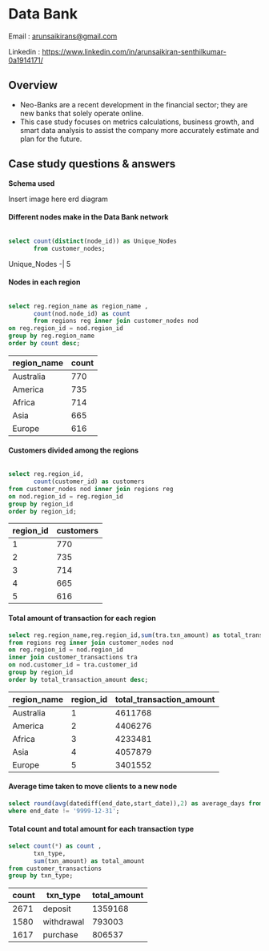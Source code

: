 # Data Bank #
Email : arunsaikirans@gmail.com

Linkedin : https://www.linkedin.com/in/arunsaikiran-senthilkumar-0a1914171/

## Overview ##
  * Neo-Banks are a recent development in the financial sector; they are new 
banks that solely operate online.
  * This case study focuses on metrics calculations, business growth, and smart 
data analysis to assist the company more accurately estimate and plan for the 
future.

## Case study questions & answers ##
**Schema used**

Insert image here erd diagram


#### Different nodes make in the Data Bank network

````sql

select count(distinct(node_id)) as Unique_Nodes 
       from customer_nodes;
````

Unique_Nodes
-|
5


#### Nodes in each region
````sql

select reg.region_name as region_name ,
       count(nod.node_id) as count
       from regions reg inner join customer_nodes nod
on reg.region_id = nod.region_id
group by reg.region_name
order by count desc;
````
region_name|count
----|----
Australia|770
America|735
Africa|714
Asia|665
Europe|616

#### Customers divided among the regions
````sql

select reg.region_id,
       count(customer_id) as customers
from customer_nodes nod inner join regions reg
on nod.region_id = reg.region_id
group by region_id
order by region_id;
````
region_id|customers
----|----
1|770
2|735
3|714
4|665
5|616


#### Total amount of transaction for each region
````sql
select reg.region_name,reg.region_id,sum(tra.txn_amount) as total_transaction_amount
from regions reg inner join customer_nodes nod
on reg.region_id = nod.region_id
inner join customer_transactions tra
on nod.customer_id = tra.customer_id
group by region_id
order by total_transaction_amount desc;
````
region_name|region_id|total_transaction_amount
----|----|----
Australia|1|4611768
America|2|4406276
Africa|3|4233481
Asia|4|4057879
Europe|5|3401552

#### Average time taken to move clients to a new node
````sql
select round(avg(datediff(end_date,start_date)),2) as average_days from customer_nodes
where end_date != '9999-12-31';
````

#### Total count and total amount for each transaction type
````sql
select count(*) as count ,
       txn_type,
       sum(txn_amount) as total_amount
from customer_transactions
group by txn_type;
````
count | txn_type | total_amount
--- | --- | ---
2671|deposit|1359168
1580|withdrawal|793003
1617|purchase|806537

